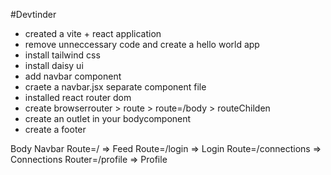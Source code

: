 #Devtinder 

- created a vite + react application
- remove unneccessary code and create a hello world app
- install tailwind css
- install daisy ui
- add navbar component
- craete a navbar.jsx separate component file
- installed react router dom
- create browserrouter > route > route=/body > routeChilden
- create an outlet in your bodycomponent
- create a footer







Body 
   Navbar
   Route=/ => Feed
   Route=/login => Login
   Route=/connections => Connections
   Router=/profile => Profile
